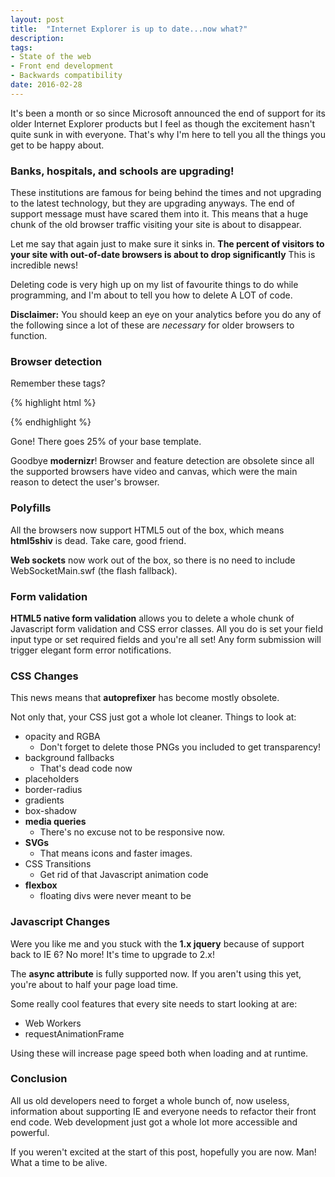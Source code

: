 ```yaml
---
layout: post
title:  "Internet Explorer is up to date...now what?"
description:
tags:
- State of the web
- Front end development
- Backwards compatibility
date: 2016-02-28
---
```


It's been a month or so since Microsoft announced the end of support for its older Internet Explorer products but I feel as though the excitement hasn't quite sunk in with everyone. That's why I'm here to tell you all the things you get to be happy about.

### Banks, hospitals, and schools are upgrading!

These institutions are famous for being behind the times and not upgrading to the latest technology, but they are upgrading anyways. The end of support message must have scared them into it. This means that a huge chunk of the old browser traffic visiting your site is about to disappear.

Let me say that again just to make sure it sinks in. **The percent of visitors to your site with out-of-date browsers is about to drop significantly** This is incredible news!

Deleting code is very high up on my list of favourite things to do while programming, and I'm about to tell you how to delete A LOT of code.

**Disclaimer:** You should keep an eye on your analytics before you do any of the following since a lot of these are *necessary* for older browsers to function.

### Browser detection

Remember these tags?

{% highlight html %}
<!--[if IE 7]><![endif]-->
<!--[if IE 8]><![endif]-->
<!--[if IE 9]><![endif]-->
{% endhighlight %}

Gone! There goes 25% of your base template.

Goodbye **modernizr**! Browser and feature detection are obsolete since all the supported browsers have video and canvas, which were the main reason to detect the user's browser.

### Polyfills

All the browsers now support HTML5 out of the box, which means **html5shiv** is dead. Take care, good friend.

**Web sockets** now work out of the box, so there is no need to include WebSocketMain.swf (the flash fallback).

### Form validation

**HTML5 native form validation** allows you to delete a whole chunk of Javascript form validation and CSS error classes. All you do is set your field input type or set required fields and you're all set! Any form submission will trigger elegant form error notifications.

### CSS Changes

This news means that **autoprefixer** has become mostly obsolete.

Not only that, your CSS just got a whole lot cleaner. Things to look at:

- opacity and RGBA
  - Don't forget to delete those PNGs you included to get transparency!
- background fallbacks
  - That's dead code now
- placeholders
- border-radius
- gradients
- box-shadow
- **media queries**
  - There's no excuse not to be responsive now.
- **SVGs**
  - That means icons and faster images.
- CSS Transitions
  - Get rid of that Javascript animation code
- **flexbox**
  - floating divs were never meant to be

### Javascript Changes

Were you like me and you stuck with the **1.x jquery** because of support back to IE 6? No more! It's time to upgrade to 2.x!

The **async attribute** is fully supported now. If you aren't using this yet, you're about to half your page load time.

Some really cool features that every site needs to start looking at are:

- Web Workers
- requestAnimationFrame

Using these will increase page speed both when loading and at runtime.

### Conclusion

All us old developers need to forget a whole bunch of, now useless, information about supporting IE and everyone needs to refactor their front end code. Web development just got a whole lot more accessible and powerful.

If you weren't excited at the start of this post, hopefully you are now. Man! What a time to be alive.
